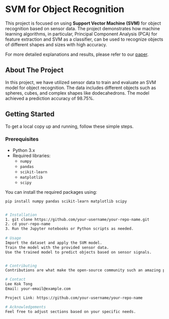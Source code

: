 # SVM for Object Recognition

This project is focused on using **Support Vector Machine (SVM)** for object recognition based on sensor data. The project demonstrates how machine learning algorithms, in particular, Principal Component Analysis (PCA) for feature extraction and SVM as a classifier, can be used to recognize objects of different shapes and sizes with high accuracy.

For more detailed explanations and results, please refer to our [paper](link-to-paper).

## About The Project

In this project, we have utilized sensor data to train and evaluate an SVM model for object recognition. The data includes different objects such as spheres, cubes, and complex shapes like dodecahedrons. The model achieved a prediction accuracy of 98.75%.

## Getting Started

To get a local copy up and running, follow these simple steps.

### Prerequisites

- Python 3.x
- Required libraries: 
  - `numpy`
  - `pandas`
  - `scikit-learn`
  - `matplotlib`
  - `scipy`

You can install the required packages using:
```bash
pip install numpy pandas scikit-learn matplotlib scipy


# Installation
1. git clone https://github.com/your-username/your-repo-name.git
2. cd your-repo-name
3. Run the Jupyter notebooks or Python scripts as needed.
   
# Usage
Import the dataset and apply the SVM model.
Train the model with the provided sensor data.
Use the trained model to predict objects based on sensor signals.


# Contributing
Contributions are what make the open-source community such an amazing place to learn, inspire, and create. Any contributions you make are greatly appreciated.

# Contact
Lee Kok Tong
Email: your-email@example.com

Project Link: https://github.com/your-username/your-repo-name

# Acknowledgements
Feel free to adjust sections based on your specific needs.

